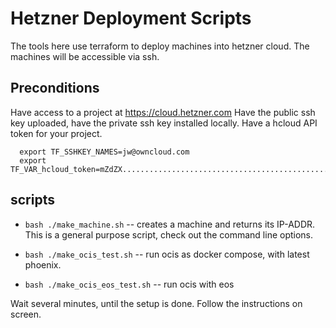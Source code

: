 # Hetzner Deployment Scripts

The tools here use terraform to deploy machines into hetzner cloud.
The machines will be accessible via ssh.

## Preconditions

Have access to a project at https://cloud.hetzner.com
Have the public ssh key uploaded, have the private ssh key installed locally.
Have a hcloud API token for your project.
```
  export TF_SSHKEY_NAMES=jw@owncloud.com
  export TF_VAR_hcloud_token=mZdZX......................................................L8bml
```

## scripts

 * `bash ./make_machine.sh` -- creates a machine and returns its IP-ADDR.
    This is a general purpose script, check out the command line options.

 * `bash ./make_ocis_test.sh` -- run ocis as docker compose, with latest phoenix.

 * `bash ./make_ocis_eos_test.sh` -- run ocis with eos

Wait several minutes, until the setup is done.
Follow the instructions on screen.
